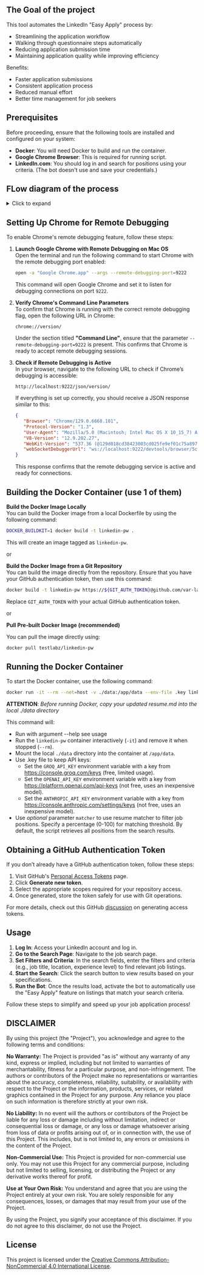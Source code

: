 ## The Goal of the project
This tool automates the LinkedIn "Easy Apply" process by:
- Streamlining the application workflow
- Walking through questionnaire steps automatically
- Reducing application submission time
- Maintaining application quality while improving efficiency

Benefits:
- Faster application submissions
- Consistent application process
- Reduced manual effort
- Better time management for job seekers

## Prerequisites

Before proceeding, ensure that the following tools are installed and configured on your system:
- **Docker**: You will need Docker to build and run the container.
- **Google Chrome Browser**: This is required for running script.
- **LinkedIn.com**: You should log in and search for positions using your criteria. (The bot doesn't use and save your credentials.)

## FLow diagram of the process
<details>
<summary>Click to expand</summary>

```mermaid
graph TD
    A[Start] --> B[Get list of positions on page]
    
    B --> C[Process Position]
    
    C --> C1[Compare resume to job description]
    C1 --> C2{Match > 70%?}
    C2 -->|Yes| C3[Start Easy Apply Form]
    C2 -->|No| C4[Go to next position]
    
    C3 --> F1[Get form field]
    F1 --> F2{Have info in history/resume for field?}
    F2 -->|Yes| F3[Auto-fill field]
    F2 -->|No| F4[Wait for user input]
    
    F3 --> F5{More fields?}
    F4 --> F5
    
    F5 -->|Yes| F1
    F5 -->|No| F6{All required fields completed?}
    
    F6 -->|Yes| F7[Press Next button]
    F6 -->|No| F4
    
    F7 --> C4
    
    C4 --> C5{More positions on page?}
    C5 -->|Yes| C
    C5 -->|No| D{Have next page?}
    
    D -->|Yes| E[Go to next page]
    E --> B
    D -->|No| G[End]
```

</details>

## Setting Up Chrome for Remote Debugging

To enable Chrome's remote debugging feature, follow these steps:

1. **Launch Google Chrome with Remote Debugging on Mac OS**  
   Open the terminal and run the following command to start Chrome with the remote debugging port enabled:
   ```bash
   open -a "Google Chrome.app" --args --remote-debugging-port=9222
   ```
   This command will open Google Chrome and set it to listen for debugging connections on port `9222`.

2. **Verify Chrome's Command Line Parameters**  
   To confirm that Chrome is running with the correct remote debugging flag, open the following URL in Chrome:
   ```
   chrome://version/
   ```
   Under the section titled **"Command Line"**, ensure that the parameter `--remote-debugging-port=9222` is present. This confirms that Chrome is ready to accept remote debugging sessions.

3. **Check if Remote Debugging is Active**  
   In your browser, navigate to the following URL to check if Chrome’s debugging is accessible:
   ```
   http://localhost:9222/json/version/
   ```
   If everything is set up correctly, you should receive a JSON response similar to this:
   ```json
   {
      "Browser": "Chrome/129.0.6668.101",
      "Protocol-Version": "1.3",
      "User-Agent": "Mozilla/5.0 (Macintosh; Intel Mac OS X 10_15_7) AppleWebKit/537.36 (KHTML, like Gecko) Chrome/129.0.0.0 Safari/537.36",
      "V8-Version": "12.9.202.27",
      "WebKit-Version": "537.36 (@129d018cd38423003cd025fe9ef01c75a897203b)",
      "webSocketDebuggerUrl": "ws://localhost:9222/devtools/browser/5c17626d-5a62-4060-8f17-dc20ff9609de"
   }
   ```
   This response confirms that the remote debugging service is active and ready for connections.

## Building the Docker Container (use 1 of them)

**Build the Docker Image Locally**  
   You can build the Docker image from a local Dockerfile by using the following command:
   ```bash
   DOCKER_BUILDKIT=1 docker build -t linkedin-pw .
   ```
   This will create an image tagged as `linkedin-pw`.

or

**Build the Docker Image from a Git Repository**  
   You can build the image directly from the repository. Ensure that you have your GitHub authentication token, then use this command:
   ```bash
   docker build -t linkedin-pw https://${GIT_AUTH_TOKEN}@github.com/var-lab/dumsum.git
   ```
   Replace `GIT_AUTH_TOKEN` with your actual GitHub authentication token.

or

**Pull Pre-built Docker Image (recommended)**
 
   You can pull the image directly using:
   ```bash
   docker pull testlabz/linkedin-pw
   ```

## Running the Docker Container


   To start the Docker container, use the following command:
   ```bash
   docker run -it --rm --net=host -v ./data:/app/data --env-file .key linkedin-pw [--matcher NUMBER] [--speed N]
   ```

   **ATTENTION**: *Before running Docker, copy your updated resume.md into the local ./data directory*
   
   This command will:
   - Run with argument --help see usage
   - Run the `linkedin-pw` container interactively (`-it`) and remove it when stopped (`--rm`).
   - Mount the local `./data` directory into the container at `/app/data`.
   - Use .key file to keep API keys:
     - Set the `GROQ_API_KEY` environment variable with a key from https://console.groq.com/keys (free, limited usage).
     - Set the `OPENAI_API_KEY` environment variable with a key from https://platform.openai.com/api-keys (not free, uses an inexpensive model).
     - Set the `ANTHROPIC_API_KEY` environment variable with a key from https://console.anthropic.com/settings/keys (not free, uses an inexpensive model).
   - Use *optional* parameter `matcher` to use resume matcher to filter job positions. Specify a percentage (0-100) for matching threshold. By default, the script retrieves all positions from the search results.

   
## Obtaining a GitHub Authentication Token

If you don’t already have a GitHub authentication token, follow these steps:

1. Visit GitHub's [Personal Access Tokens](https://github.com/settings/tokens) page.
2. Click **Generate new token**.
3. Select the appropriate scopes required for your repository access.
4. Once generated, store the token safely for use with Git operations.

For more details, check out this GitHub [discussion](https://github.com/orgs/community/discussions/74701) on generating access tokens.

## Usage 

1. **Log In**: Access your LinkedIn account and log in.
2. **Go to the Search Page**: Navigate to the job search page.
3. **Set Filters and Criteria**: In the search fields, enter the filters and criteria (e.g., job title, location, experience level) to find relevant job listings.
4. **Start the Search**: Click the search button to view results based on your specifications.
5. **Run the Bot**: Once the results load, activate the bot to automatically use the "Easy Apply" feature on listings that match your search criteria.

Follow these steps to simplify and speed up your job application process!

## DISCLAIMER

By using this project (the "Project"), you acknowledge and agree to the following terms and conditions:

**No Warranty:** The Project is provided "as is" without any warranty of any kind, express or implied, including but not limited to warranties of merchantability, fitness for a particular purpose, and non-infringement.  The authors or contributors of the Project make no representations or warranties about the accuracy, completeness, reliability, suitability, or availability with respect to the Project or the information, products, services, or related graphics contained in the Project for any purpose.  Any reliance you place on such information is therefore strictly at your own risk.

**No Liability:** In no event will the authors or contributors of the Project be liable for any loss or damage including without limitation, indirect or consequential loss or damage, or any loss or damage whatsoever arising from loss of data or profits arising out of, or in connection with, the use of this Project.  This includes, but is not limited to, any errors or omissions in the content of the Project.

**Non-Commercial Use:**  This Project is provided for non-commercial use only.  You may not use this Project for any commercial purpose, including but not limited to selling, licensing, or distributing the Project or any derivative works thereof for profit.

**Use at Your Own Risk:** You understand and agree that you are using the Project entirely at your own risk.  You are solely responsible for any consequences, losses, or damages that may result from your use of the Project.

By using the Project, you signify your acceptance of this disclaimer. If you do not agree to this disclaimer, do not use the Project.

## License

This project is licensed under the [Creative Commons Attribution-NonCommercial 4.0 International License](LICENSE.md).